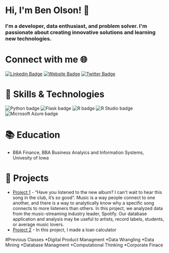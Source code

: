 # Hi, I'm Ben Olson! 👋

### I'm a developer, data enthusiast, and problem solver. I'm passionate about creating innovative solutions and learning new technologies.

# Connect with me 🌐

[![Linkedin Badge](https://img.shields.io/badge/-LinkedIn-0e76a8?style=flat-square&logo=Linkedin&logoColor=white)](https://linkedin.com/in/ben-olson-) [![Website Badge](https://img.shields.io/badge/Website-3b5998?style=flat-square&logo=google-chrome&logoColor=white)](https://benolson.live/) [![Twitter Badge](https://img.shields.io/badge/-Twitter-00acee?style=flat-square&logo=Twitter&logoColor=white)](https://twitter.com/benolsonn)

# 💼 Skills & Technologies
![Python badge](https://img.shields.io/static/v1?message=Python&logo=R&labelColor=3776AB&color=3776AB&logoColor=white&label=%20&style=for-the-badge) ![Flask badge](https://img.shields.io/static/v1?message=Flask&logo=Flask&labelColor=000000&color=000000&logoColor=white&label=%20&style=for-the-badge) ![R badge](https://img.shields.io/static/v1?message=R%20Programming&logo=R&labelColor=276DC3&color=276DC3&logoColor=white&label=%20&style=for-the-badge) ![R Studio badge](https://img.shields.io/static/v1?message=R%20Studio&logo=RStudio&labelColor=75AADB&color=75AADB&logoColor=white&label=%20&style=for-the-badge) ![Microsoft Azure badge](https://img.shields.io/static/v1?message=Azure&logo=Microsoft%20Azure&labelColor=0078D4&color=0078D4&logoColor=white&label=%20&style=for-the-badge) 

# 📚 Education

* BBA Finance, BBA Business Analyics and Information Systems, Univesity of Iowa

# 🌟 Projects

* [Project 1](https://apex.oracle.com/pls/apex/r/beyonce/spotify-analysis74651/home?session=6546818436368  ) - “Have you listened to the new album? I can't wait to hear this song in the club, it’s so good”. Music is a way people connect to one another, and there is a way to analytically know why a specific song connects to more listeners than others. In this project, we analyzed data from the music-streaming industry leader, Spotify. Our database application and analysis may be useful to artists, record labels, students, or average music lovers.    
* [Project 2](https://github.com/BenOlson101/Loan-calculator4) - In this project, I made a loan calculator

#Previous Classes
*Digital Product Managment
*Data Wrangling
*Data Mining
*Database Managment
*Computational Thinking
*Corporate Finace

